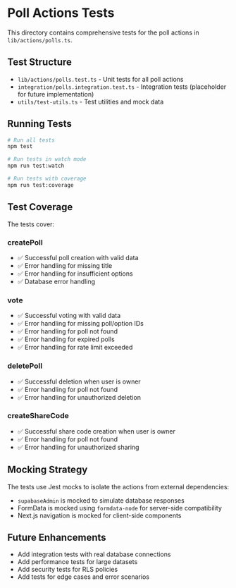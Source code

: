 # Poll Actions Tests

This directory contains comprehensive tests for the poll actions in `lib/actions/polls.ts`.

## Test Structure

- `lib/actions/polls.test.ts` - Unit tests for all poll actions
- `integration/polls.integration.test.ts` - Integration tests (placeholder for future implementation)
- `utils/test-utils.ts` - Test utilities and mock data

## Running Tests

```bash
# Run all tests
npm test

# Run tests in watch mode
npm run test:watch

# Run tests with coverage
npm run test:coverage
```

## Test Coverage

The tests cover:

### createPoll
- ✅ Successful poll creation with valid data
- ✅ Error handling for missing title
- ✅ Error handling for insufficient options
- ✅ Database error handling

### vote
- ✅ Successful voting with valid data
- ✅ Error handling for missing poll/option IDs
- ✅ Error handling for poll not found
- ✅ Error handling for expired polls
- ✅ Error handling for rate limit exceeded

### deletePoll
- ✅ Successful deletion when user is owner
- ✅ Error handling for poll not found
- ✅ Error handling for unauthorized deletion

### createShareCode
- ✅ Successful share code creation when user is owner
- ✅ Error handling for poll not found
- ✅ Error handling for unauthorized sharing

## Mocking Strategy

The tests use Jest mocks to isolate the actions from external dependencies:

- `supabaseAdmin` is mocked to simulate database responses
- FormData is mocked using `formdata-node` for server-side compatibility
- Next.js navigation is mocked for client-side components

## Future Enhancements

- Add integration tests with real database connections
- Add performance tests for large datasets
- Add security tests for RLS policies
- Add tests for edge cases and error scenarios
